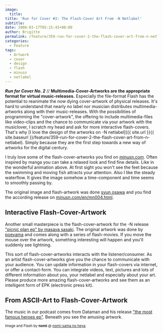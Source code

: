```yaml
---
image:
  title: 
title: 'Run for Cover #2: The Flash-Cover Art From -N Netlabel'
subtitle: 
date: 2008-03-17T05:15:43+00:00
author: Brigitte
permalink: /feature/359-run-for-cover-2-the-flash-cover-art-from-n-netlabel
categories:
  - Feature
tags:
  - Artwork
  - cover
  - design
  - flash
  - minusn
  - netlabel
---
```

***Run for Cover No. 2*** // **Multimedia-Cover-Artworks are the appropriate format for virtual music-releases.** Especially the file-format Flash has the potential to reanimate the now dying cover-artwork of physical releases. It's hard to understand that nearly no label nor musician distributes multimedia-artworks along with their music-releases. With the possibilities of programming the "cover-artwork", the offering to include multimedia-files like video-clips and the chance to communicate via your artwork with the musiclover, I scratch my head and ask for more interactive flash-covers. That's why [I love the design of the artworks on -N netlabel]({{ site.url }}{{ site.baseurl }}/feature/359-run-for-cover-2-the-flash-cover-art-from-n-netlabel). Simply because they are the first step towards a new way of artworks for the digital century.<!--more-->

<!--adsense-->

I truly love some of the flash-cover-artworks you find on [minusn.com](http://minusn.com). Often inspired by manga you can take a relaxed look and find fine details. Like in the wonderful animation above. At first sight you won't see the feet because the swimming and moving fish attracts your attention. Also I like the steady waterflow. It gives the image somehow a time-component and time seems to smoothly passing by.

The original image and flash-artwork was done <a href="http://www.bemod.net/en/" target="_blank">syun osawa</a> and you find the according release on [minusn.com/en/mn004.html](http://minusn.com/en/mn004.html).

## Interactive Flash-Cover-Artwork



Another small masterpiece is the flash-cover-artwork for the -N release ["picnic plan ep" by masaya sasaki](http://minusn.com/en/mn008.html). The original artwork was done by [poeyama](http://poeyama.com) and comes along with a series of flash-movies. If you move the mouse over the artwork, something interesting will happen and you'll suddenly see lightning.

This sort of flash-cover-artworks interacts with the listener/consumer. As an artist flash-cover-artworks give you the chance to communicate with your audience. You can update information in your flash-covers via internet, or offer a contact-form. You can integrate videos, text, pictures and lots of different information about you, your netlabel and especially about your art. Please produce more amazing flash-cover-artworks and see them as an intelligent form of EPK (electronic press kit).

## From ASCII-Art to Flash-Cover-Artwork

The music in our podcast comes from Dataman and his release ["the most famous heroes ep"](http://minusn.com/en/mn006.html). Beneath you see the amusing artwork.


  
<small>Image and Flash by <strong>nomi</strong> @ <a href="http://chinko.ddo.jp/" target="_blank">nomi-sama no heya</a></small>
